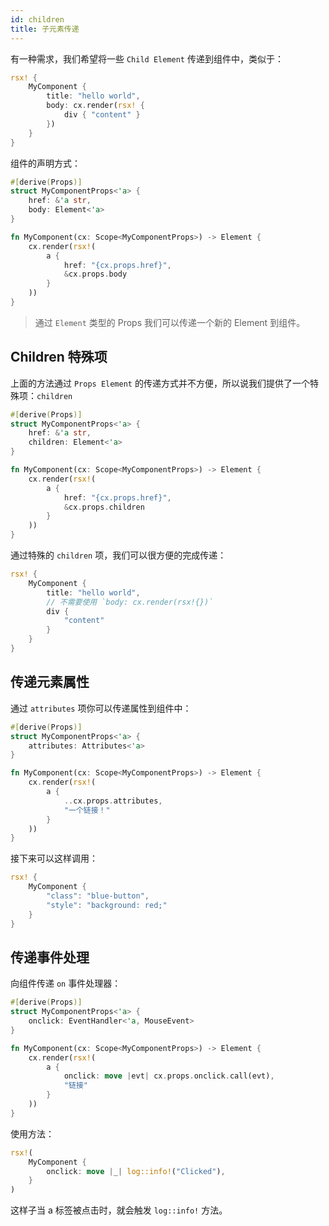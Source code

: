 ```yaml
---
id: children
title: 子元素传递
---
```


有一种需求，我们希望将一些 `Child Element` 传递到组件中，类似于：

```rust
rsx! {
    MyComponent {
        title: "hello world",
        body: cx.render(rsx! {
            div { "content" }
        })
    }
}
```

组件的声明方式：

```rust
#[derive(Props)]
struct MyComponentProps<'a> {
    href: &'a str,
    body: Element<'a>
}

fn MyComponent(cx: Scope<MyComponentProps>) -> Element {
    cx.render(rsx!(
        a {
            href: "{cx.props.href}",
            &cx.props.body
        }
    ))
}
```

> 通过 `Element` 类型的 Props 我们可以传递一个新的 Element 到组件。

## Children 特殊项

上面的方法通过 `Props Element` 的传递方式并不方便，所以说我们提供了一个特殊项：`children`

```rust
#[derive(Props)]
struct MyComponentProps<'a> {
    href: &'a str,
    children: Element<'a>
}

fn MyComponent(cx: Scope<MyComponentProps>) -> Element {
    cx.render(rsx!(
        a {
            href: "{cx.props.href}",
            &cx.props.children
        }
    ))
}
```

通过特殊的 `children` 项，我们可以很方便的完成传递：

```rust
rsx! {
    MyComponent {
        title: "hello world",
        // 不需要使用 `body: cx.render(rsx!{})`
        div {
            "content"
        }
    }
}
```

## 传递元素属性

通过 `attributes` 项你可以传递属性到组件中：

```rust
#[derive(Props)]
struct MyComponentProps<'a> {
    attributes: Attributes<'a>
}

fn MyComponent(cx: Scope<MyComponentProps>) -> Element {
    cx.render(rsx!(
        a { 
            ..cx.props.attributes,
            "一个链接！"
        }
    ))
}
```

接下来可以这样调用：

```rust
rsx! {
    MyComponent {
        "class": "blue-button",
        "style": "background: red;"
    }
}
```

## 传递事件处理

向组件传递 `on` 事件处理器：

```rust
#[derive(Props)]
struct MyComponentProps<'a> {
    onclick: EventHandler<'a, MouseEvent>
}

fn MyComponent(cx: Scope<MyComponentProps>) -> Element {
    cx.render(rsx!(
        a { 
            onclick: move |evt| cx.props.onclick.call(evt),
            "链接"
        }
    ))
}
```

使用方法：

```rust
rsx!(
    MyComponent {
        onclick: move |_| log::info!("Clicked"),
    }
)
```

这样子当 a 标签被点击时，就会触发 `log::info!` 方法。